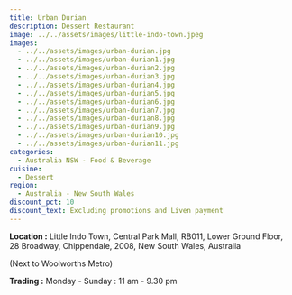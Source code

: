 ```yaml
---
title: Urban Durian
description: Dessert Restaurant
image: ../../assets/images/little-indo-town.jpeg
images:
  - ../../assets/images/urban-durian.jpg
  - ../../assets/images/urban-durian1.jpg
  - ../../assets/images/urban-durian2.jpg
  - ../../assets/images/urban-durian3.jpg
  - ../../assets/images/urban-durian4.jpg
  - ../../assets/images/urban-durian5.jpg
  - ../../assets/images/urban-durian6.jpg
  - ../../assets/images/urban-durian7.jpg
  - ../../assets/images/urban-durian8.jpg
  - ../../assets/images/urban-durian9.jpg
  - ../../assets/images/urban-durian10.jpg
  - ../../assets/images/urban-durian11.jpg
categories:
  - Australia NSW - Food & Beverage
cuisine:
  - Dessert
region:
  - Australia - New South Wales
discount_pct: 10
discount_text: Excluding promotions and Liven payment
---
```

**Location :** Little Indo Town, Central Park Mall, RB011, Lower Ground Floor, 28 Broadway, Chippendale, 2008, New South Wales, Australia

(Next to Woolworths Metro)

**Trading :** Monday - Sunday : 11 am - 9.30 pm

